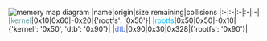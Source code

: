 ![memory map diagram](tests.test_docs_collisions.png)
|name|origin|size|remaining|collisions
|:-|:-|:-|:-|:-|
|<span style='color:cadetblue'>kernel</span>|0x10|0x60|-0x20|{'rootfs': '0x50'}|
|<span style='color:deepskyblue'>rootfs</span>|0x50|0x50|-0x10|{'kernel': '0x50', 'dtb': '0x90'}|
|<span style='color:royalblue'>dtb</span>|0x90|0x30|0x328|{'rootfs': '0x90'}|
